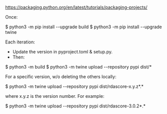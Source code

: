 https://packaging.python.org/en/latest/tutorials/packaging-projects/

Once:

$ python3 -m pip install --upgrade build
$ python3 -m pip install --upgrade twine

Each iteration:

* Update the version in pyproject.toml & setup.py. 
* Then:

$ python3 -m build
$ python3 -m twine upload --repository pypi dist/*

For a specific version, w/o deleting the others locally:

$ python3 -m twine upload --repository pypi dist/rdascore-x.y.z*.*

where x.y.z is the version number. For example:

$ python3 -m twine upload --repository pypi dist/rdascore-3.0.2*.*